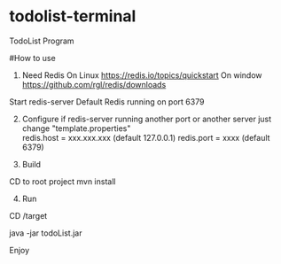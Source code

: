 # todolist-terminal
TodoList Program

#How to use


1) Need Redis
On Linux
https://redis.io/topics/quickstart
On window 
https://github.com/rgl/redis/downloads

Start redis-server
Default Redis running on port 6379

2) Configure
if redis-server running another port or another server just change "template.properties"  
  redis.host = xxx.xxx.xxx (default 127.0.0.1)
  redis.port = xxxx         (default 6379)


3) Build

CD to root project 
  mvn install

4) Run

CD /target

  java -jar todoList.jar
  
  
Enjoy
  
  





